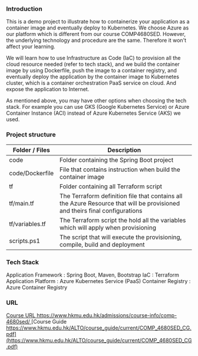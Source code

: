 ### Introduction

This is a demo project to illustrate how to containerize your application as a container image and eventually deploy to Kubernetes. We choose Azure as our platform which is different from our course COMP4680SED. However, the underlying technology and procedure are the same. Therefore it won't affect your learning.

We will learn how to use Infrastructure as Code (IaC) to provision all the cloud resource needed (refer to tech stack), and we build the container image by using Dockerfile, push the image to a container registry, and eventually deploy the application by the container image to Kubernetes cluster, which is a container orchestration PaaS service on cloud. And expose the application to Internet.

As mentioned above, you may have other options when choosing the tech stack. For example you can use GKS (Google Kubernetes Service) or Azure Container Instance (ACI) instead of Azure Kubernetes Service (AKS) we used.

### Project structure

| Folder / Files  | Description                                                                                                                 |
|-----------------|-----------------------------------------------------------------------------------------------------------------------------|
| code            | Folder containing the Spring Boot project                                                                                   |
| code/Dockerfile | File that contains instruction when build the container image                                                               |
| tf              | Folder containing all Terraform script                                                                                      |
| tf/main.tf      | The Terraform definition file that contains all the Azure Resource that will be provisioned and theirs final configurations |
| tf/variables.tf | The Terraform script the hold all the variables which will apply when provisioning                                          |
| scripts.ps1     | The script that will execute the provisioning, compile, build and deployment                                                |

### Tech Stack
Application Framework : Spring Boot, Maven, Bootstrap
IaC : Terraform
Application Platform : Azure Kubernetes Service (PaaS)
Container Registry : Azure Container Registry

### URL
[Course URL https://www.hkmu.edu.hk/admissions/course-info/comp-4680sed/ ](https://www.hkmu.edu.hk/admissions/course-info/comp-4680sed/)
[Course Guide https://www.hkmu.edu.hk/ALTO/course_guide/current/COMP_4680SED_CG.pdf](https://www.hkmu.edu.hk/ALTO/course_guide/current/COMP_4680SED_CG.pdf)
